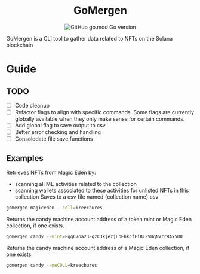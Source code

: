 
<h1 align="center">GoMergen</h1>
<div align="center">
	<img alt="GitHub go.mod Go version" src="https://img.shields.io/github/go-mod/m4thfr34k/GoMergen">
</div>

GoMergen is a CLI tool to gather data related to NFTs on the Solana blockchain

# Guide

## TODO
- [ ] Code cleanup
- [ ] Refactor flags to align with specific commands. Some flags are currently globally available when they only make sense for certain commands.
- [ ] Add global flag to save output to csv
- [ ] Better error checking and handling
- [ ] Consolodate file save functions 

## Examples

Retrieves NFTs from Magic Eden by:
* scanning all ME activities related to the collection
* scanning wallets associated to these activities for unlisted NFTs in this collection
Saves to a csv file named {collection name}.csv
```sh
gomergen magiceden --coll=kreechures
```

Returns the candy machine account address of a token mint or Magic Eden collection, if one exists.

```sh
gomergen candy --mint=FggC7na23EqzC3kjezjLbEhkcfFiBLZVUqNVrrBAx5UU
```

Returns the candy machine account address of a Magic Eden collection, if one exists.

```sh
gomergen candy --meCOLL=kreechures
```